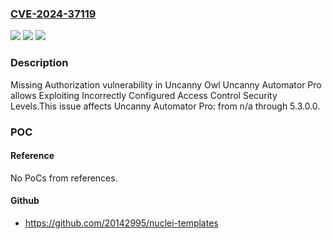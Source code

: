 ### [CVE-2024-37119](https://cve.mitre.org/cgi-bin/cvename.cgi?name=CVE-2024-37119)
![](https://img.shields.io/static/v1?label=Product&message=Uncanny%20Automator%20Pro&color=blue)
![](https://img.shields.io/static/v1?label=Version&message=n%2Fa&color=blue)
![](https://img.shields.io/static/v1?label=Vulnerability&message=CWE-862%20Missing%20Authorization&color=brighgreen)

### Description

Missing Authorization vulnerability in Uncanny Owl Uncanny Automator Pro allows Exploiting Incorrectly Configured Access Control Security Levels.This issue affects Uncanny Automator Pro: from n/a through 5.3.0.0.

### POC

#### Reference
No PoCs from references.

#### Github
- https://github.com/20142995/nuclei-templates

